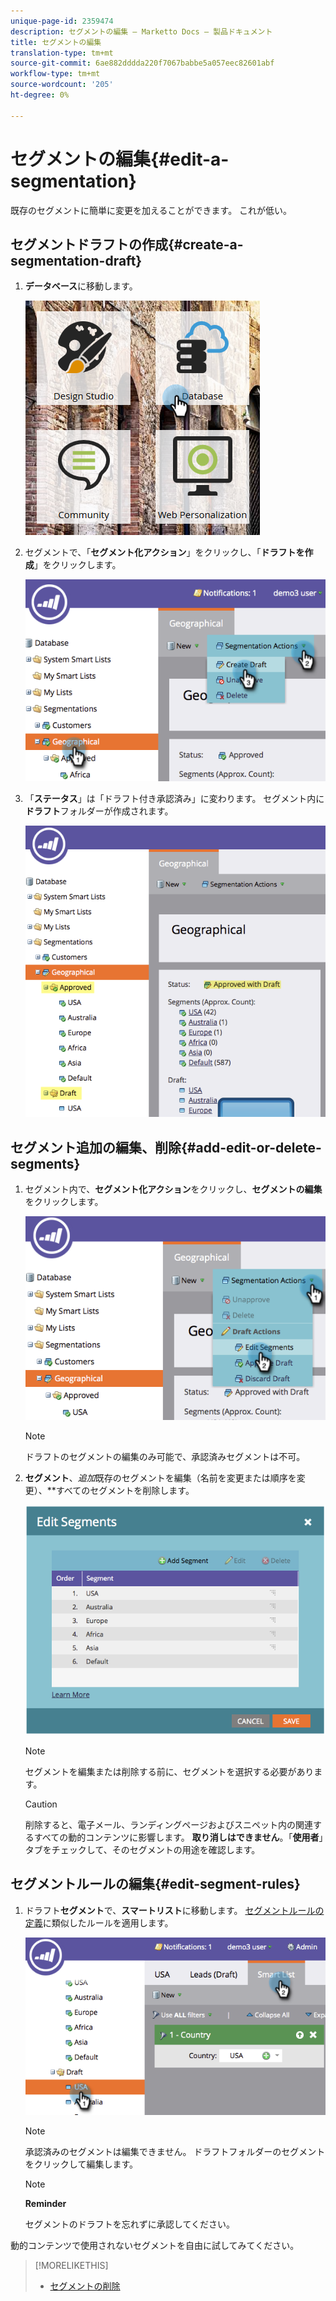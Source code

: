 ```yaml
---
unique-page-id: 2359474
description: セグメントの編集 — Marketto Docs — 製品ドキュメント
title: セグメントの編集
translation-type: tm+mt
source-git-commit: 6ae882dddda220f7067babbe5a057eec82601abf
workflow-type: tm+mt
source-wordcount: '205'
ht-degree: 0%

---
```



# セグメントの編集{#edit-a-segmentation}

既存のセグメントに簡単に変更を加えることができます。 これが低い。

## セグメントドラフトの作成{#create-a-segmentation-draft}

1. **データベース**&#x200B;に移動します。

   ![](assets/db.png)

1. セグメントで、「**セグメント化アクション**」をクリックし、「**ドラフトを作成**」をクリックします。

   ![](assets/two.png)

1. 「**ステータス**」は「ドラフト付き承認済み」に変わります。 セグメント内に**ドラフト**フォルダーが作成されます。

   ![](assets/three.png)

## セグメント追加の編集、削除{#add-edit-or-delete-segments}

1. セグメント内で、**セグメント化アクション**&#x200B;をクリックし、**セグメントの編集**&#x200B;をクリックします。

   ![](assets/four.png)

   >[!NOTE]
   >
   >ドラフトのセグメントの編集のみ可能で、承認済みセグメントは不可。

1. **セグメント**、*追加*既存のセグメントを編集（名前を変更または順序を変更）、**すべてのセグメントを削除します。

   ![](assets/image2014-9-16-9-3a6-3a9.png)

   >[!NOTE]
   >
   >セグメントを編集または削除する前に、セグメントを選択する必要があります。

   >[!CAUTION]
   >
   >削除すると、電子メール、ランディングページおよびスニペット内の関連するすべての動的コンテンツに影響します。 **取り消しはできません**。「**使用者**」タブをチェックして、そのセグメントの用途を確認します。

## セグメントルールの編集{#edit-segment-rules}

1. ドラフト&#x200B;**セグメント**&#x200B;で、**スマートリスト**&#x200B;に移動します。 [セグメントルールの定義](https://docs.marketo.com/display/public/DOCS/Define+Segment+Rules)に類似したルールを適用します。

   ![](assets/image2014-9-16-9-3a6-3a20.png)

   >[!NOTE]
   >
   >承認済みのセグメントは編集できません。 ドラフトフォルダーのセグメントをクリックして編集します。

   >[!NOTE]
   >
   >**Reminder**
   >
   >
   >セグメントのドラフトを忘れずに承認してください。

動的コンテンツで使用されないセグメントを自由に試してみてください。

>[!MORELIKETHIS]
>
>* [セグメントの削除](delete-a-segmentation.md)

>



